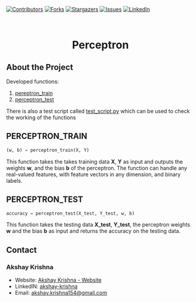[![Contributors][contributors-shield]][contributors-url]
[![Forks][forks-shield]][forks-url]
[![Stargazers][stars-shield]][stars-url]
[![Issues][issues-shield]][issues-url]
[![LinkedIn][linkedin-shield]][linkedin-url]

<br />
<p align="center">
<h1 align="center">Perceptron</h1>
</p>


## About the Project
Developed functions:
1. [pereptron_train](#perceptron_train)
2. [perceptron_test](#perceptron_test)

There is also a test script called [test_script.py](#test_script) which can be used to check the working of the functions


## PERCEPTRON_TRAIN

```python
(w, b) = perceptron_train(X, Y)
```

This function takes the takes training data **X**, **Y** as input and outputs the weights **w**, and the bias **b** of the perceptron. The function can handle any real-valued features, with feature vectors in any dimension, and binary labels.


## PERCEPTRON_TEST

```python
accuracy = perceptron_test(X_test, Y_test, w, b)
```

This function takes the testing data **X_test**, **Y_test**, the perceptron weights **w** and the bias **b** as input and returns the accuracy on the testing data.


## Contact

### Akshay Krishna

-  Website: [Akshay Krishna - Website](https://about.me/akrishna/)
-  LinkedIN: [akshay-krishna](https://www.linkedin.com/in/akshay-krishna-ak)
-  Email: [akshay.krishna154@gmail.com](mailto:akshay.krishna154@gmail.com)

[contributors-shield]: https://img.shields.io/github/contributors/saberzuko/MachineLearningAlgorithms.svg?style=flat-square
[contributors-url]: https://github.com/saberzuko/MachineLearningAlgorithms/graphs/contributors
[forks-shield]: https://img.shields.io/github/forks/saberzuko/MachineLearningAlgorithms.svg?style=flat-square
[forks-url]: https://github.com/saberzuko/MachineLearningAlgorithms/network/members
[stars-shield]: https://img.shields.io/github/stars/saberzuko/MachineLearningAlgorithms.svg?style=flat-square
[stars-url]: https://github.com/saberzuko/MachineLearningAlgorithms/stargazers
[issues-shield]: https://img.shields.io/github/issues/saberzuko/MachineLearningAlgorithms.svg?style=flat-square
[issues-url]: https://github.com/saberzuko/MachineLearningAlgorithms/issues
[linkedin-shield]: https://img.shields.io/badge/-LinkedIn-black.svg?style=flat-square&logo=linkedin&colorB=555
[linkedin-url]: https://linkedin.com/in/akshay-krishna-ak/
[test_script]: https://github.com/saberzuko/MachineLearningAlgorithms/blob/master/Perceptron/test_script.py